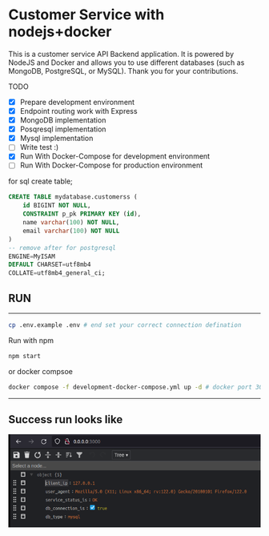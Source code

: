 
# Customer Service with nodejs+docker 

This is a customer service API Backend application. It is powered by NodeJS and Docker and allows you to use different databases (such as MongoDB, PostgreSQL, or MySQL). Thank you for your contributions.

TODO

- [x] Prepare development environment
- [x] Endpoint routing work with Express
- [x] MongoDB implementation
- [x] Posqresql implementation
- [x] Mysql implementation
- [ ] Write test :)
- [x] Run With Docker-Compose for development environment
- [ ] Run With Docker-Compose for production environment

for sql create table;
``` sql
CREATE TABLE mydatabase.customerss (
	id BIGINT NOT NULL,
	CONSTRAINT p_pk PRIMARY KEY (id),
	name varchar(100) NOT NULL,
	email varchar(100) NOT NULL
)
-- remove after for postgresql
ENGINE=MyISAM 
DEFAULT CHARSET=utf8mb4
COLLATE=utf8mb4_general_ci;
```
## RUN
---------------------
``` bash
cp .env.example .env # end set your correct connection defination
```
Run with npm
``` bash
npm start
```
or docker compsoe
``` bash
docker compose -f development-docker-compose.yml up -d # docker port 3034
```
---------------------

## Success run looks like

![screenshot](./docs/success_run_main.png)
